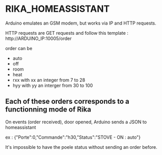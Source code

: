 # RIKA_HOMEASSISTANT
Arduino emulates an GSM modem, but works via IP and HTTP requests.

HTTP requests are GET requests and follow this template :
http://ARDUINO_IP:10005/order

order can be
- auto
- off
- room
- heat
- rxx  with xx an integer from 7 to 28
- hyy  with yy an interger from 30 to 100 

Each of these orders corresponds to a functionning mode of Rika 
---------------------------------------
On events (order received), door opened, Arduino sends a JSON to homeassistant

ex : {"Porte":0,"Commande":"h30,"Status":"STOVE - ON : auto"}


It's impossible to have the poele status without sending an order before.
